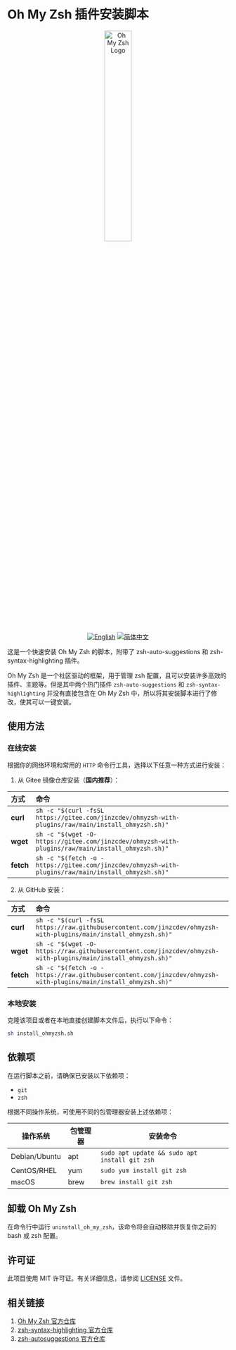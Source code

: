 # Oh My Zsh 插件安装脚本

<div align="center">
    <img src="https://ohmyz.sh/img/OMZLogo_BnW.png" alt="Oh My Zsh Logo" width="35%" />
    <div>
        <a href="README.md"><img src="https://img.shields.io/badge/English-Click-yellow" alt="English" /></a>
        <a href="README_zh-CN.md"><img src="https://img.shields.io/badge/简体中文-点击查看-orange" alt="简体中文" /></a>
    </div>
</div>

这是一个快速安装 Oh My Zsh 的脚本，附带了 zsh-auto-suggestions 和 zsh-syntax-highlighting 插件。

Oh My Zsh 是一个社区驱动的框架，用于管理 zsh 配置，且可以安装许多高效的插件、主题等。但是其中两个热门插件 `zsh-auto-suggestions` 和 `zsh-syntax-highlighting` 并没有直接包含在 Oh My Zsh 中，所以将其安装脚本进行了修改，使其可以一键安装。

## 使用方法

### 在线安装

根据你的网络环境和常用的 `HTTP` 命令行工具，选择以下任意一种方式进行安装：

1. 从 Gitee 镜像仓库安装（**国内推荐**）：

| 方式      | 命令                                                                                                |
| :-------- | :-------------------------------------------------------------------------------------------------- |
| **curl**  | `sh -c "$(curl -fsSL https://gitee.com/jinzcdev/ohmyzsh-with-plugins/raw/main/install_ohmyzsh.sh)"` |
| **wget**  | `sh -c "$(wget -O- https://gitee.com/jinzcdev/ohmyzsh-with-plugins/raw/main/install_ohmyzsh.sh)"`   |
| **fetch** | `sh -c "$(fetch -o - https://gitee.com/jinzcdev/ohmyzsh-with-plugins/raw/main/install_ohmyzsh.sh)"` |

2. 从 GitHub 安装：

| 方式      | 命令                                                                                                            |
| :-------- | :-------------------------------------------------------------------------------------------------------------- |
| **curl**  | `sh -c "$(curl -fsSL https://raw.githubusercontent.com/jinzcdev/ohmyzsh-with-plugins/main/install_ohmyzsh.sh)"` |
| **wget**  | `sh -c "$(wget -O- https://raw.githubusercontent.com/jinzcdev/ohmyzsh-with-plugins/main/install_ohmyzsh.sh)"`   |
| **fetch** | `sh -c "$(fetch -o - https://raw.githubusercontent.com/jinzcdev/ohmyzsh-with-plugins/main/install_ohmyzsh.sh)"` |

### 本地安装

克隆该项目或者在本地直接创建脚本文件后，执行以下命令：

```sh
sh install_ohmyzsh.sh
```

## 依赖项

在运行脚本之前，请确保已安装以下依赖项：

-   `git`
-   `zsh`

根据不同操作系统，可使用不同的包管理器安装上述依赖项：

| 操作系统      | 包管理器 | 安装命令                                      |
| ------------- | -------- | --------------------------------------------- |
| Debian/Ubuntu | apt      | `sudo apt update && sudo apt install git zsh` |
| CentOS/RHEL   | yum      | `sudo yum install git zsh`                    |
| macOS         | brew     | `brew install git zsh`                        |

## 卸载 Oh My Zsh

在命令行中运行 `uninstall_oh_my_zsh`，该命令将会自动移除并恢复你之前的 bash 或 zsh 配置。

## 许可证

此项目使用 MIT 许可证。有关详细信息，请参阅 [LICENSE](./LICENSE) 文件。

## 相关链接

1. [Oh My Zsh 官方仓库](https://github.com/ohmyzsh/ohmyzsh)
2. [zsh-syntax-highlighting 官方仓库](https://github.com/zsh-users/zsh-syntax-highlighting)
3. [zsh-autosuggestions 官方仓库](https://github.com/zsh-users/zsh-autosuggestions)
